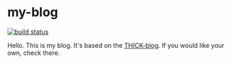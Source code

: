 # my-blog

[![build status](https://img.shields.io/travis/garbados/my-blog/master.svg?style=flat-square)](https://travis-ci.org/garbados/my-blog)


Hello. This is my blog. It's based on the [THICK-blog](https://github.com/garbados/thick-blog). If you would like your own, check there.
